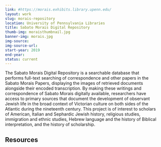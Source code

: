 ```yaml
---
link: #https://morais.exhibits.library.upenn.edu/
layout: work
slug: morais-repository 
location: University of Pennsylvania Libraries
title: Sabato Morais Digital Repository
thumb-img: moraisthumbnail.jpg
banner-img: morais.jpg
img-source: 
img-source-url: 
start-year: 2019
end-year: 
status: current
---
```


The Sabato Morais Digital Repository is a searchable database that performs full-text searching of correspondence and other papers in the Sabato Morais Papers, displaying the images of retrieved documents alongside their encoded transcription. By making these writings and correspondence of Sabato Morais digitally available, researchers have access to primary sources that document the development of observant Jewish life in the broad context of Victorian culture on both sides of the Atlantic during the nineteenth century. This project is of interest to scholars of American, Italian and Sephardic Jewish history, religious studies, immigration and ethnic studies, Hebrew language and the history of Biblical interpretation, and the history of scholarship. 

## Resources  